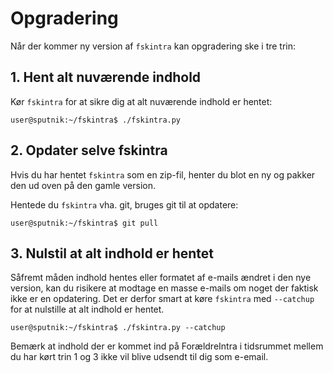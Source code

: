 # Opgradering #

Når der kommer ny version af ```fskintra``` kan opgradering ske i tre trin:

## 1. Hent alt nuværende indhold ##

Kør ```fskintra``` for at sikre dig at alt nuværende indhold er hentet:

```console
user@sputnik:~/fskintra$ ./fskintra.py
```

## 2. Opdater selve fskintra ##

Hvis du har hentet ```fskintra``` som en zip-fil, henter du blot en ny og pakker den ud oven på den gamle version.

Hentede du ```fskintra``` vha. git, bruges git til at opdatere:

```console
user@sputnik:~/fskintra$ git pull
```


## 3. Nulstil at alt indhold er hentet ##

Såfremt måden indhold hentes eller formatet af e-mails ændret i den nye version, kan du risikere at modtage en masse e-mails om noget der faktisk ikke er en opdatering. Det er derfor smart at køre ```fskintra``` med ```--catchup``` for at nulstille at alt indhold er hentet.

```console
user@sputnik:~/fskintra$ ./fskintra.py --catchup
```

Bemærk at indhold der er kommet ind på ForældreIntra i tidsrummet mellem du har kørt trin 1 og 3 ikke vil blive udsendt til dig som e-email.
